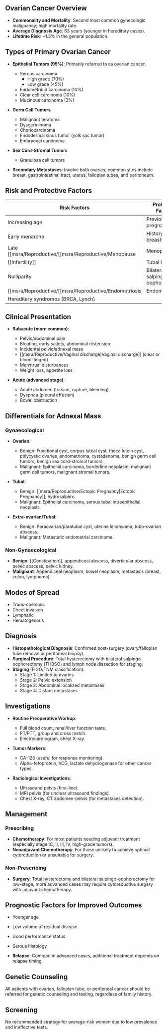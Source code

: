 ## Ovarian Cancer Overview

- **Commonality and Mortality**: Second most common gynecologic malignancy; high mortality rate.
- **Average Diagnosis Age**: 63 years (younger in hereditary cases).
- **Lifetime Risk**: ~1.3% in the general population.

## Types of Primary Ovarian Cancer

- **Epithelial Tumors (95%)**: Primarily referred to as ovarian cancer.
  - Serous carcinoma
    - High grade (70%)
    - Low grade (<5%)
  - Endometrioid carcinoma (10%)
  - Clear cell carcinoma (10%)
  - Mucinous carcinoma (3%)
- **Germ Cell Tumors**
  - Malignant teratoma
  - Dysgerminoma
  - Choriocarcinoma
  - Endodermal sinus tumor (yolk sac tumor)
  - Embryonal carcinoma
- **Sex Cord-Stromal Tumors**
  - Granulosa cell tumors

- **Secondary Metastases**: Involve both ovaries; common sites include breast, gastrointestinal tract, uterus, fallopian tubes, and peritoneum.

## Risk and Protective Factors 

| **Risk Factors** | **Protective Factors** |  
|------------------|-----------------------|  
| Increasing age    | Previous pregnancy     |  
| Early menarche    | History of breastfeeding|  
| Late [[msra/Reproductive/[[msra/Reproductive/Menopause|Menopause]]|[[msra/Reproductive/Menopause|Menopause]]]]     | Oral contraceptive use |  
| [[Infertility]]       | Tubal ligation        |  
| Nulliparity       | Bilateral salpingo-oophorectomy |  
| [[msra/Reproductive/[[msra/Reproductive/Endometriosis|Endometriosis]]|[[msra/Reproductive/Endometriosis|Endometriosis]]]]     | Hysterectomy          |  
| Hereditary syndromes (BRCA, Lynch) |  |  

## Clinical Presentation

- **Subacute (more common)**:
  - Pelvic/abdominal pain
  - Bloating, early satiety, abdominal distension
  - Incidental pelvic/adnexal mass
  - [[msra/Reproductive/Vaginal discharge|Vaginal discharge]] (clear or blood-tinged)
  - Menstrual disturbances
  - Weight loss, appetite loss

- **Acute (advanced stage)**:
  - Acute abdomen (torsion, rupture, bleeding)
  - Dyspnea (pleural effusion)
  - Bowel obstruction

## Differentials for Adnexal Mass

### Gynaecological

- **Ovarian**: 
  - Benign: Functional cyst, corpus luteal cyst, theca lutein cyst, polycystic ovaries, endometrioma, cystadenoma, benign germ cell tumors, benign sex cord-stromal tumors.
  - Malignant: Epithelial carcinoma, borderline neoplasm, malignant germ cell tumors, malignant stromal tumors.

- **Tubal**: 
  - Benign: [[msra/Reproductive/Ectopic Pregnancy|Ectopic Pregnancy]], hydrosalpinx.
  - Malignant: Epithelial carcinoma, serous tubal intraepithelial neoplasia.

- **Extra-ovarian/Tubal**: 
  - Benign: Paraovarian/paratubal cyst, uterine leiomyoma, tubo-ovarian abscess.
  - Malignant: Metastatic endometrial carcinoma.

### Non-Gynaecological 

- **Benign**: [[Constipation]], appendiceal abscess, diverticular abscess, pelvic abscess, pelvic kidney.
- **Malignant**: Appendiceal neoplasm, bowel neoplasm, metastasis (breast, colon, lymphoma).

## Modes of Spread

- Trans-coelomic
- Direct invasion
- Lymphatic
- Hematogenous 

## Diagnosis

- **Histopathological Diagnosis**: Confirmed post-surgery (ovary/fallopian tube removal or peritoneal biopsy).
- **Surgical Procedure**: Total hysterectomy with bilateral salpingo-oophorectomy (THBSO) and lymph node dissection for staging.
- **Staging** (FIGO/TNM classification):
  - Stage 1: Limited to ovaries
  - Stage 2: Pelvic extension
  - Stage 3: Abdominal localized metastases
  - Stage 4: Distant metastases

## Investigations

- **Routine Preoperative Workup**:
  - Full blood count, renal/liver function tests.
  - PT/PTT, group and cross match.
  - Electrocardiogram, chest X-ray.

- **Tumor Markers**:
  - CA-125 (useful for response monitoring).
  - Alpha-fetoprotein, hCG, lactate dehydrogenase for other cancer types.

- **Radiological Investigations**:
  - Ultrasound pelvis (first-line).
  - MRI pelvis (for unclear ultrasound findings).
  - Chest X-ray, CT abdomen-pelvis (for metastases detection).

## Management

### Prescribing

- **Chemotherapy**: For most patients needing adjuvant treatment (especially stage IC, II, III, IV, high-grade tumors).
- **Neoadjuvant Chemotherapy**: For those unlikely to achieve optimal cytoreduction or unsuitable for surgery.

### Non-Prescribing

- **Surgery**: Total hysterectomy and bilateral salpingo-oophorectomy for low-stage; more advanced cases may require cytoreductive surgery with adjuvant chemotherapy.

## Prognostic Factors for Improved Outcomes

- Younger age
- Low volume of residual disease
- Good performance status
- Serous histology

- **Relapse**: Common in advanced cases, additional treatment depends on relapse timing.

## Genetic Counseling

All patients with ovarian, fallopian tube, or peritoneal cancer should be referred for genetic counseling and testing, regardless of family history.

## Screening

No recommended strategy for average-risk women due to low prevalence and ineffective tests.